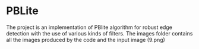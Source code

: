 # PBLite
The project is an implementation of PBlite algorithm for robust edge detection with the use of various kinds of filters.
The images folder contains all the images produced by the code and the input image (9.png) 
